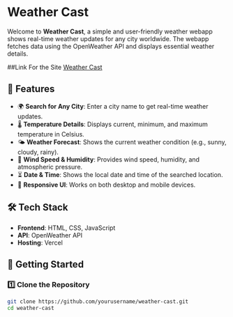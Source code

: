 # Weather Cast 

Welcome to **Weather Cast**, a simple and user-friendly weather webapp shows  real-time weather updates for any city worldwide. The webapp fetches data using the OpenWeather API and displays essential weather details.

##Link For the Site
[Weather Cast](https://weather--cast.vercel.app)

## 📌 Features
- 🌍 **Search for Any City**: Enter a city name to get real-time weather updates.
- 🌡️ **Temperature Details**: Displays current, minimum, and maximum temperature in Celsius.
- 🌤️ **Weather Forecast**: Shows the current weather condition (e.g., sunny, cloudy, rainy).
- 💨 **Wind Speed & Humidity**: Provides wind speed, humidity, and atmospheric pressure.
- ⏳ **Date & Time**: Shows the local date and time of the searched location.
- 🎨 **Responsive UI**: Works on both desktop and mobile devices.

## 🛠️ Tech Stack
- **Frontend**: HTML, CSS, JavaScript
- **API**: OpenWeather API
- **Hosting**: Vercel

## 🚀 Getting Started

### 1️⃣ Clone the Repository
```sh
git clone https://github.com/yourusername/weather-cast.git
cd weather-cast
